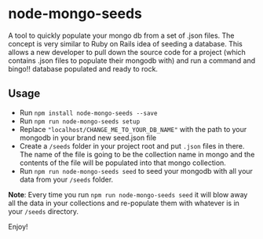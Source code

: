 node-mongo-seeds
================

A tool to quickly populate your mongo db from a set of .json files. The concept is very similar to Ruby on Rails idea of seeding a database. This allows a new developer to pull down the source code for a project (which contains .json files to populate their mongodb with) and run a command and bingo!! database populated and ready to rock.

## Usage

- Run `npm install node-mongo-seeds --save`
- Run `npm run node-mongo-seeds setup`
- Replace `"localhost/CHANGE_ME_TO_YOUR_DB_NAME"` with the path to your mongodb in your brand new seed.json file
- Create a `/seeds` folder in your project root and put `.json` files in there.
		The name of the file is going to be the collection name in mongo and the contents
		of the file will be populated into that mongo collection.
- Run `npm run node-mongo-seeds seed` to seed your mongodb with all your data from your `/seeds` folder.

**Note**: Every time you run `npm run node-mongo-seeds seed` it will blow away all the data in your collections and re-populate them with whatever is in your `/seeds` directory.

Enjoy!
